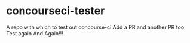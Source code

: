 # concourseci-tester
A repo with which to test out concourse-ci
Add a PR 
and another PR too
Test again
And Again!!!